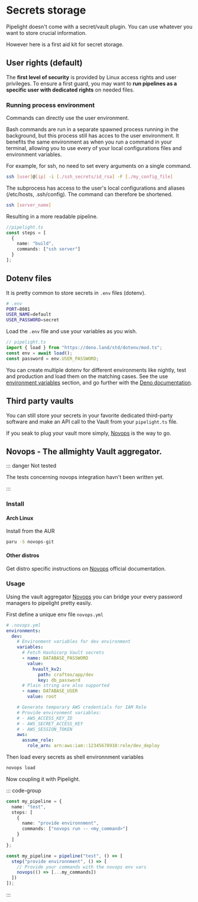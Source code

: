 <script lang="ts" setup>
import { inject } from "vue";
const Badge = inject("Badge");
</script>

# Secrets storage

Pipelight doesn't come with a secret/vault plugin.
You can use whatever you want to store crucial information.

However here is a first aid kit for secret storage.

## User rights (default)

The **first level of security** is provided by Linux access rights and user privileges.
To ensure a first guard, you may want to **run pipelines as a specific user with dedicated rights** on needed files.

### Running process environment

Commands can directly use the user environment.

Bash commands are run in a separate spawned process running in the background,
but this process still has acces to the user environment.
It benefits the same environment as when you run a command in your terminal,
allowing you to use every of your local configurations files and environment variables.

For example, for ssh, no need to set every arguments on a single command.

```sh
ssh [user]@[ip] -i [./ssh_secrets/id_rsa] -F [./my_config_file]
```

The subprocess has access to the user's local configurations and aliases (/etc/hosts, .ssh/config).
The command can therefore be shortened.

```sh
ssh [server_name]
```

Resulting in a more readable pipeline.

```ts
//pipelight.ts
const steps = [
  {
    name: "build",
    commands: ["ssh server"]
  }
];
```

## Dotenv files

It is pretty common to store secrets in `.env` files (dotenv).

```sh
# .env
PORT=8081
USER_NAME=default
USER_PASSWORD=secret
```

Load the `.env` file and use your variables as you wish.

```ts
// pipelight.ts
import { load } from "https://deno.land/std/dotenv/mod.ts";
const env = await load();
const password = env.USER_PASSWORD;
```

You can create multiple dotenv for different environments
like nightly, test and production and load them on the matching cases.
See the use [environment variables](/guide/tips/environments) section,
and go further with the [Deno documentation](https://deno.land/manual/basics/env_variables).

## Third party vaults

You can still store your secrets in your favorite dedicated third-party software
and make an API call to the Vault from your `pipelight.ts` file.

If you seak to plug your vault more simply, [Novops](https://pierrebeucher.github.io/novops/intro.html) is the way to go.

## Novops - The allmighty Vault aggregator. <Badge type="warning" text="beta" />

::: danger Not tested

The tests concerning novops integration havn't been written yet.

:::

### Install

#### Arch Linux

Install from the AUR

```sh
paru -S novops-git
```

#### Other distros

Get distro specific instructions on [Novops](https://pierrebeucher.github.io/novops/install.html)
official documentation.

### Usage

Using the vault aggregator [Novops](https://pierrebeucher.github.io/novops/install.html)
you can bridge your every password managers to pipelight pretty easily.

First define a unique env file `novops.yml`

```yml
# .novops.yml
environments:
  dev:
    # Environment variables for dev environment
    variables:
      # Fetch Hashicorp Vault secrets
      - name: DATABASE_PASSWORD
        value:
          hvault_kv2:
            path: crafteo/app/dev
            key: db_password
      # Plain string are also supported
      - name: DATABASE_USER
        value: root

    # Generate temporary AWS credentials for IAM Role
    # Provide environment variables:
    # - AWS_ACCESS_KEY_ID
    # - AWS_SECRET_ACCESS_KEY
    # - AWS_SESSION_TOKEN
    aws:
      assume_role:
        role_arn: arn:aws:iam::12345678910:role/dev_deploy
```

Then load every secrets as shell environnment variables

```sh
novops load

```

Now coupling it with Pipelight.

::: code-group

```ts
const my_pipeline = {
  name: "test",
  steps: [
    {
      name: "provide environnment",
      commands: ["novops run -- <my_command>"]
    }
  ]
};
```

```ts [ts(with helpers)]
const my_pipeline = pipeline("test", () => [
  step("provide environnment", () => [
    // Provide your commands with the novops env vars
    novops(() => [...my_commands])
  ])
]);
```

:::
